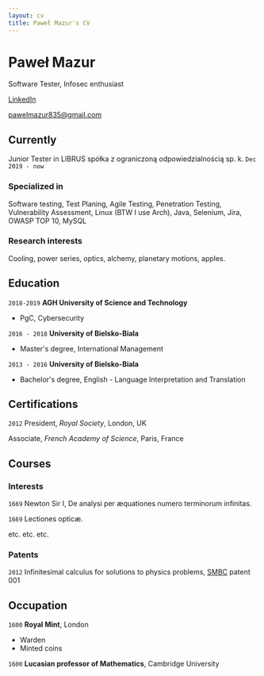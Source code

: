 ```yaml
---
layout: cv
title: Paweł Mazur's CV
---
```

# Paweł Mazur
Software Tester, Infosec enthusiast

[LinkedIn](https://www.linkedin.com/in/ppppapwel/)

<div id="webaddress">
<a href="pawelmazur835@gmail.com">pawelmazur835@gmail.com</a>
</div>


## Currently

Junior Tester in LIBRUS spółka z ograniczoną odpowiedzialnością sp. k. 
`Dec 2019 - now`

### Specialized in

Software testing, Test Planing, Agile Testing, Penetration Testing, Vulnerability Assessment, Linux (BTW I use Arch),
Java, Selenium, Jira, OWASP TOP 10, MySQL


### Research interests

Cooling, power series, optics, alchemy, planetary motions, apples.


## Education

`2018-2019`
__AGH University of Science and Technology__

- PgC, Cybersecurity

`2016 - 2018`
__University of Bielsko-Biala__

- Master's degree, International Management

`2013 - 2016`
__University of Bielsko-Biala__

- Bachelor's degree, English - Language Interpretation and Translation



## Certifications

`2012`
President, *Royal Society*, London, UK

Associate, *French Academy of Science*, Paris, France



## Courses

<!-- A list is also available [online](http://scholar.google.co.uk/citations?user=LTOTl0YAAAAJ) -->

### Interests

`1669`
Newton Sir I, De analysi per æquationes numero terminorum infinitas. 

`1669`
Lectiones opticæ.

etc. etc. etc.

### Patents

`2012`
Infinitesimal calculus for solutions to physics problems, [SMBC](http://www.techdirt.com/articles/20121011/09312820678/if-patents-had-been-around-time-newton.shtml) patent 001


## Occupation

`1600`
__Royal Mint__, London

- Warden
- Minted coins

`1600`
__Lucasian professor of Mathematics__, Cambridge University



<!-- ### Footer

Last updated: May 2013 -->


